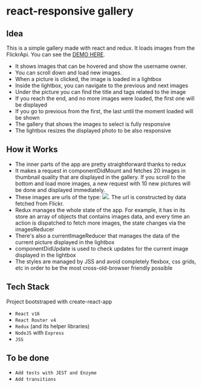 # react-responsive gallery

## Idea

This is a simple gallery made with react and redux. It loads images from the
FlickrApi.
You can see the [DEMO HERE](https://react-responsive-gallery.herokuapp.com/).

* It shows images that can be hovered and show the username owner.
* You can scroll down and load new images.
* When a picture is clicked, the image is loaded in a lightbox
* Inside the lightbox, you can navigate to the previous and next images
* Under the picture you can find the title and tags related to the image
* If you reach the end, and no more images were loaded, the first one will be displayed
* If you go to previous from the first, the last until the moment loaded will be shown
* The gallery that shows the images to select is fully responsive
* The lightbox resizes the displayed photo to be also responsive

## How it Works

* The inner parts of the app are pretty straightforward thanks to redux
* It makes a request in componentDidMount and fetches 20 images in thumbnail quality that are displayed in the gallery. If you scroll to the bottom and load more images, a new request with 10 new pictures will be done and displayed immediately.
* These images are urls of the type: <img src='the url here'/>. The url is constructed by data fetched from Flickr.
* Redux manages the whole state of the app. For example, it has in its store an array of objects that contains images data, and every time an action is dispatched to fetch more images, the state changes via the imagesReducer
* There's also a currentImageReducer that manages the data of the current picture displayed in the lightbox
* componentDidUpdate is used to check updates for the current image displayed in the lightbox
* The styles are managed by JSS and avoid completely flexbox, css grids, etc in order to be the most cross-old-browser friendly possible

## Tech Stack

Project bootstraped with create-react-app

* `React v16`
* `React Router v4`
* `Redux` (and its helper libraries)
* `NodeJS` with `Express`
* `JSS`

## To be done

* `Add tests with JEST and Enzyme`
* `Add transitions`
